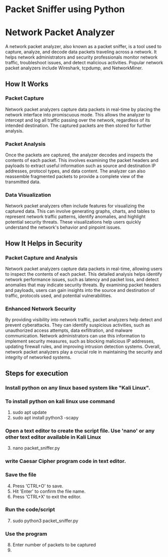 # Packet Sniffer using Python

# Network Packet Analyzer

A network packet analyzer, also known as a packet sniffer, is a tool used to capture, analyze, and decode data packets traveling across a network. It helps network administrators and security professionals monitor network traffic, troubleshoot issues, and detect malicious activities. Popular network packet analyzers include Wireshark, tcpdump, and NetworkMiner.

## How It Works

### Packet Capture
Network packet analyzers capture data packets in real-time by placing the network interface into promiscuous mode. This allows the analyzer to intercept and log all traffic passing over the network, regardless of its intended destination. The captured packets are then stored for further analysis.

### Packet Analysis
Once the packets are captured, the analyzer decodes and inspects the contents of each packet. This involves examining the packet headers and payloads to extract useful information such as source and destination IP addresses, protocol types, and data content. The analyzer can also reassemble fragmented packets to provide a complete view of the transmitted data.

### Data Visualization
Network packet analyzers often include features for visualizing the captured data. This can involve generating graphs, charts, and tables to represent network traffic patterns, identify anomalies, and highlight potential security threats. These visualizations help users quickly understand the network's behavior and pinpoint issues.

## How It Helps in Security

### Packet Capture and Analysis
Network packet analyzers capture data packets in real-time, allowing users to inspect the contents of each packet. This detailed analysis helps identify network performance issues, such as latency and packet loss, and detect anomalies that may indicate security threats. By examining packet headers and payloads, users can gain insights into the source and destination of traffic, protocols used, and potential vulnerabilities.

### Enhanced Network Security
By providing visibility into network traffic, packet analyzers help detect and prevent cyberattacks. They can identify suspicious activities, such as unauthorized access attempts, data exfiltration, and malware communication. Network administrators can use this information to implement security measures, such as blocking malicious IP addresses, updating firewall rules, and improving intrusion detection systems. Overall, network packet analyzers play a crucial role in maintaining the security and integrity of networked systems.

## Steps for execution

### Install python on any linux based system like "Kali Linux".
### To install python on kali linux use command
1. sudo apt update
2. sudo apt install python3 -scapy
### Open a text editor to create the script file. Use 'nano' or any other text editor available in Kali Linux
3. nano packet_sniffer.py
### write Caesar Cipher program code in text editor.
### Save the file 
4. Press 'CTRL+O' to save.
5. Hit 'Enter' to confirm the file name.
6. Press 'CTRL+X' to exit the editor.
### Run the code/script
7. sudo python3 packet_sniffer.py
### Use the program
8. Enter number of packets to be captured
9. 
